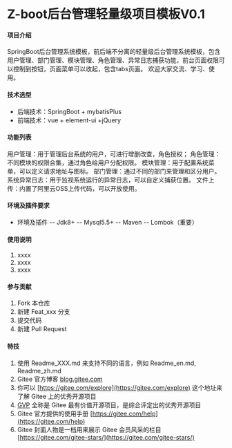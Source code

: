 # Z-boot后台管理轻量级项目模板V0.1


#### 项目介绍
SpringBoot后台管理系统模板，前后端不分离的轻量级后台管理系统模板，包含用户管理、部门管理、模块管理、角色管理、异常日志捕获功能，前台页面权限可以控制到按钮，页面菜单可以收起，包含tabs页面。
欢迎大家交流、学习、使用。

#### 技术选型
- 后端技术：SpringBoot + mybatisPlus
- 前端技术：vue + element-ui +jQuery


#### 功能列表
用户管理：用于管理后台系统的用户，可进行增删改查，角色授权；
角色管理：不同模块的权限合集，通过角色给用户分配权限。
模块管理：用于配置系统菜单，可以定义请求地址与图标。
部门管理：通过不同的部门来管理和区分用户。
系统异常日志：用于监视系统运行的异常日志，可以自定义捕获位置。
文件上传：内置了阿里云OSS上传代码，可以开放使用。


#### 环境及插件要求
- 环境及插件
-- Jdk8+
-- Mysql5.5+
-- Maven
-- Lombok（重要）





#### 使用说明

1.  xxxx
2.  xxxx
3.  xxxx

#### 参与贡献

1.  Fork 本仓库
2.  新建 Feat_xxx 分支
3.  提交代码
4.  新建 Pull Request


#### 特技

1.  使用 Readme\_XXX.md 来支持不同的语言，例如 Readme\_en.md, Readme\_zh.md
2.  Gitee 官方博客 [blog.gitee.com](https://blog.gitee.com)
3.  你可以 [https://gitee.com/explore](https://gitee.com/explore) 这个地址来了解 Gitee 上的优秀开源项目
4.  [GVP](https://gitee.com/gvp) 全称是 Gitee 最有价值开源项目，是综合评定出的优秀开源项目
5.  Gitee 官方提供的使用手册 [https://gitee.com/help](https://gitee.com/help)
6.  Gitee 封面人物是一档用来展示 Gitee 会员风采的栏目 [https://gitee.com/gitee-stars/](https://gitee.com/gitee-stars/)
